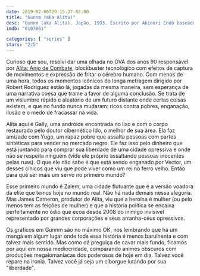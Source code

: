 ```yaml
---
date: 2019-02-06T20:15:37-02:00
title: "Gunnm (aka Alita)"
desc: "Gunnm (aka Alita). Japão, 1993. Escrito por Akinori Endô baseado no mangá de Yukito Kishiro. Dirigido por Hiroshi Fukutomi. Com Miki Itô, Shunsuke Kariya e Kappei Yamaguchi."
imdb: "0107061"

categories: [ "series" ]
stars: "2/5"
---
```

Curioso que sou, resolvi dar uma olhada no OVA dos anos 90 responsável por [Alita: Anjo de Combate](/alita-anjo-de-combate), blockbuster tecnológico com efeitos de captura de movimentos e expressão de fritar o cérebro humano. Com menos de uma hora, todos os momentos icônicos do longa metragem dirigido por Robert Rodriguez estão lá, jogadas da mesma maneira, sem esperança de uma narrativa coesa que trame a favor de alguma conclusão. Se trata de um vislumbre rápido e aleatório de um futuro distante onde certas coisas existem, e que no fundo nunca mudaram: ricos contra pobres, enganação, ilusão e o medo de fracassar na vida.

Alita aqui é Gally, uma andróide encontrada no lixo e com o corpo restaurado pelo doutor cibernético Ido, o melhor de sua área. Ela faz amizade com Yugo, um rapaz pobre que assalta pessoas com partes sintéticas para vender no mercado negro. Ele faz isso pelo dinheiro que está juntando para comprar sua liberdade de uma cidade opressiva e onde não se respeita ninguém (vide ele próprio assaltando pessoas inocentes pelas ruas). O que ele não sabe é que está sendo enganado por Vector, um desses cínicos que viu que pode viver como um rei no ferro velho. Então para quê ser mais um servo no primeiro mundo?

Esse primeiro mundo é Zalem, uma cidade flutuante que é a versão voadora da elite que temos hoje no mundo real. Não há nada demais nessa alegoria. Mas James Cameron, produtor de Alita, viu que a heroína é mulher (ou pelo menos tem as feições de mulher) e que a história política se encaixa perfeitamente no ódio que ecoa desde 2008 do inimigo invisível representado por grandes corporações e seus arranha-céus opressivos.

Os gráficos em Gunnm são no máximo OK, nos lembrando que há um mangá em algum lugar onde toda essa história é menos barulhenta e com talvez mais sentido. Mas como dá preguiça de cavar mais fundo, ficamos por aqui em nossa mediocridade, comparando animes obscuros com produções megalomaníacas dos poderosos de hoje em dia. Talvez você repare na ironia. Talvez você já seja um ciborgue lutando por sua "liberdade".
